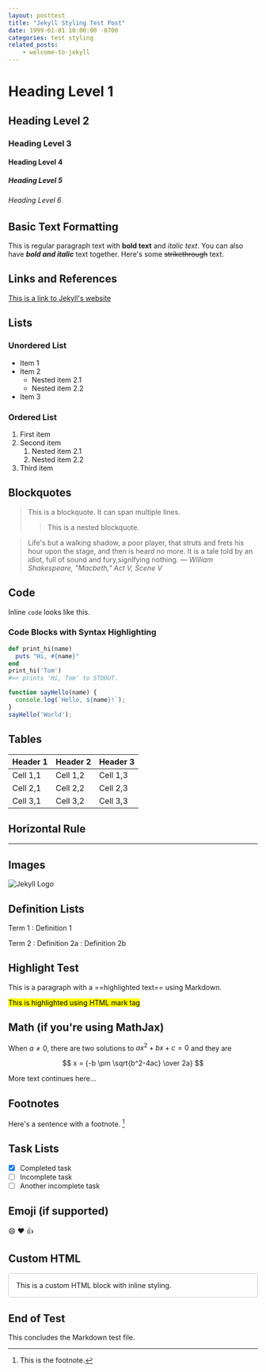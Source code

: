 ```yaml
---
layout: posttest
title: "Jekyll Styling Test Post"
date: 1999-01-01 10:00:00 -0700
categories: test styling
related_posts:
    - welcome-to-jekyll
---
```



# Heading Level 1
## Heading Level 2
### Heading Level 3
#### Heading Level 4
##### Heading Level 5
###### Heading Level 6

## Basic Text Formatting

This is regular paragraph text with **bold text** and *italic text*. You can also have ***bold and italic*** text together. Here's some ~~strikethrough~~ text.

<!-- related posts testing
  - first-related-post
  - second-related-post
  - another-cool-post -->

## Links and References

[This is a link to Jekyll's website](https://jekyllrb.com/)

## Lists

### Unordered List
* Item 1
* Item 2
  * Nested item 2.1
  * Nested item 2.2
* Item 3

### Ordered List
1. First item
2. Second item
   1. Nested item 2.1
   2. Nested item 2.2
3. Third item

## Blockquotes

> This is a blockquote.
> It can span multiple lines.
>
> > This is a nested blockquote.

> Life's but a walking shadow, a poor player, that struts and frets his hour upon the stage, and then is heard no more. It is a tale told by an idiot, full of sound and fury,signifying nothing.
><cite>— William Shakespeare, "Macbeth," Act V, Scene V</cite>


## Code

Inline `code` looks like this.

### Code Blocks with Syntax Highlighting

```ruby
def print_hi(name)
  puts "Hi, #{name}"
end
print_hi('Tom')
#=> prints 'Hi, Tom' to STDOUT.
```

```javascript
function sayHello(name) {
  console.log(`Hello, ${name}!`);
}
sayHello('World');
```

## Tables

| Header 1 | Header 2 | Header 3 |
|----------|----------|----------|
| Cell 1,1 | Cell 1,2 | Cell 1,3 |
| Cell 2,1 | Cell 2,2 | Cell 2,3 |
| Cell 3,1 | Cell 3,2 | Cell 3,3 |

## Horizontal Rule

---

## Images

![Jekyll Logo](https://jekyllrb.com/img/logo-2x.png)

## Definition Lists

Term 1
: Definition 1

Term 2
: Definition 2a
: Definition 2b

## Highlight Test

This is a paragraph with a ==highlighted text== using Markdown.

<mark>This is highlighted using HTML mark tag</mark>

## Math (if you're using MathJax)


When $a \ne 0$, there are two solutions to $ax^2 + bx + c = 0$ and they are

$$ x = {-b \pm \sqrt{b^2-4ac} \over 2a} $$

More text continues here...


## Footnotes

Here's a sentence with a footnote. [^1]

[^1]: This is the footnote.

## Task Lists

- [x] Completed task
- [ ] Incomplete task
- [ ] Another incomplete task

## Emoji (if supported)

:smile: :heart: :thumbsup:

## Custom HTML

<div style="padding: 15px; border: 1px solid #ccc; border-radius: 5px;">
  This is a custom HTML block with inline styling.
</div>

## End of Test

This concludes the Markdown test file.